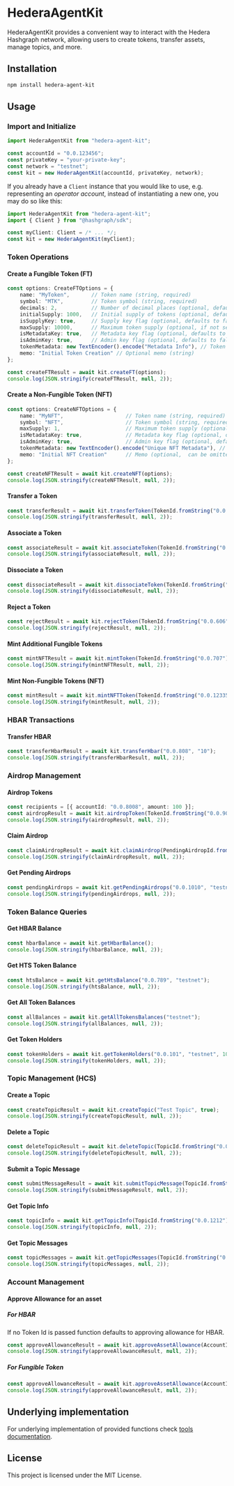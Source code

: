 # HederaAgentKit

HederaAgentKit provides a convenient way to interact with the Hedera Hashgraph network, allowing users to create tokens, transfer assets, manage topics, and more.

## Installation

```sh
npm install hedera-agent-kit
```

## Usage

### Import and Initialize

```ts
import HederaAgentKit from "hedera-agent-kit";

const accountId = "0.0.123456";
const privateKey = "your-private-key";
const network = "testnet";
const kit = new HederaAgentKit(accountId, privateKey, network);
```

If you already have a `Client` instance that you would like to use,
e.g. representing an *operator account*,
instead of instantiating a new one, you may do so like this:

```ts
import HederaAgentKit from "hedera-agent-kit";
import { Client } from "@hashgraph/sdk";

const myClient: Client = /* ... */;
const kit = new HederaAgentKit(myClient);
```

### Token Operations

#### Create a Fungible Token (FT)

```ts
const options: CreateFTOptions = {
    name: "MyToken",       // Token name (string, required)
    symbol: "MTK",         // Token symbol (string, required)
    decimals: 2,           // Number of decimal places (optional, defaults to 0)
    initialSupply: 1000,   // Initial supply of tokens (optional, defaults to 0), given in base unit
    isSupplyKey: true,     // Supply key flag (optional, defaults to false)
    maxSupply: 10000,      // Maximum token supply (optional, if not set there is no maxSupply), given in base unit
    isMetadataKey: true,   // Metadata key flag (optional, defaults to false)
    isAdminKey: true,      // Admin key flag (optional, defaults to false)
    tokenMetadata: new TextEncoder().encode("Metadata Info"), // Token metadata (optional, can be omitted if not needed)
    memo: "Initial Token Creation" // Optional memo (string)
};

const createFTResult = await kit.createFT(options);
console.log(JSON.stringify(createFTResult, null, 2));
```

#### Create a Non-Fungible Token (NFT)
```ts
const options: CreateNFTOptions = {
    name: "MyNFT",                    // Token name (string, required)
    symbol: "NFT",                    // Token symbol (string, required)
    maxSupply: 1,                     // Maximum token supply (optional, in this case, the supply is 1, as it's a unique NFT)
    isMetadataKey: true,              // Metadata key flag (optional, defaults to false)
    isAdminKey: true,                 // Admin key flag (optional, defaults to false)
    tokenMetadata: new TextEncoder().encode("Unique NFT Metadata"), // Token metadata (optional, can be omitted if not needed)
    memo: "Initial NFT Creation"      // Memo (optional,  can be omitted if not needed)
};

const createNFTResult = await kit.createNFT(options);
console.log(JSON.stringify(createNFTResult, null, 2));
```

#### Transfer a Token
```ts
const transferResult = await kit.transferToken(TokenId.fromString("0.0.123"), "0.0.456", 100);
console.log(JSON.stringify(transferResult, null, 2));

```

#### Associate a Token
```ts
const associateResult = await kit.associateToken(TokenId.fromString("0.0.202"));
console.log(JSON.stringify(associateResult, null, 2));
```

#### Dissociate a Token
```ts
const dissociateResult = await kit.dissociateToken(TokenId.fromString("0.0.303"));
console.log(JSON.stringify(dissociateResult, null, 2));
```

#### Reject a Token
```ts
const rejectResult = await kit.rejectToken(TokenId.fromString("0.0.606"));
console.log(JSON.stringify(rejectResult, null, 2));
```

#### Mint Additional Fungible Tokens
```ts
const mintNFTResult = await kit.mintToken(TokenId.fromString("0.0.707"), new TextEncoder().encode("Metadata For Minted Token"));
console.log(JSON.stringify(mintNFTResult, null, 2));
```

#### Mint Non-Fungible Tokens (NFT)
```ts
const mintResult = await kit.mintNFTToken(TokenId.fromString("0.0.123353"), );
console.log(JSON.stringify(mintResult, null, 2));
```

### HBAR Transactions

#### Transfer HBAR
```ts
const transferHbarResult = await kit.transferHbar("0.0.808", "10");
console.log(JSON.stringify(transferHbarResult, null, 2));
```

### Airdrop Management

#### Airdrop Tokens
```ts
const recipients = [{ accountId: "0.0.8008", amount: 100 }];
const airdropResult = await kit.airdropToken(TokenId.fromString("0.0.9009"), recipients);
console.log(JSON.stringify(airdropResult, null, 2));
```

#### Claim Airdrop
```ts
const claimAirdropResult = await kit.claimAirdrop(PendingAirdropId.fromString("0.0.909"));
console.log(JSON.stringify(claimAirdropResult, null, 2));
```

#### Get Pending Airdrops
```ts
const pendingAirdrops = await kit.getPendingAirdrops("0.0.1010", "testnet");
console.log(JSON.stringify(pendingAirdrops, null, 2));
```

### Token Balance Queries

#### Get HBAR Balance
```ts
const hbarBalance = await kit.getHbarBalance();
console.log(JSON.stringify(hbarBalance, null, 2));
```

#### Get HTS Token Balance
```ts
const htsBalance = await kit.getHtsBalance("0.0.789", "testnet");
console.log(JSON.stringify(htsBalance, null, 2));
```

#### Get All Token Balances
```ts
const allBalances = await kit.getAllTokensBalances("testnet");
console.log(JSON.stringify(allBalances, null, 2));
```

#### Get Token Holders
```ts
const tokenHolders = await kit.getTokenHolders("0.0.101", "testnet", 10);
console.log(JSON.stringify(tokenHolders, null, 2));
```

### Topic Management (HCS)

#### Create a Topic
```ts
const createTopicResult = await kit.createTopic("Test Topic", true);
console.log(JSON.stringify(createTopicResult, null, 2));
```

#### Delete a Topic
```ts
const deleteTopicResult = await kit.deleteTopic(TopicId.fromString("0.0.1111"));
console.log(JSON.stringify(deleteTopicResult, null, 2));
```

#### Submit a Topic Message
```ts
const submitMessageResult = await kit.submitTopicMessage(TopicId.fromString("0.0.1313"), "Hello, Hedera!");
console.log(JSON.stringify(submitMessageResult, null, 2));
```

#### Get Topic Info
```ts
const topicInfo = await kit.getTopicInfo(TopicId.fromString("0.0.1212"), "testnet");
console.log(JSON.stringify(topicInfo, null, 2));
```

#### Get Topic Messages
```ts
const topicMessages = await kit.getTopicMessages(TopicId.fromString("0.0.1414"), "testnet");
console.log(JSON.stringify(topicMessages, null, 2));
```

### Account Management

#### Approve Allowance for an asset
##### For HBAR
If no Token Id is passed function defaults to approving allowance for HBAR.
```ts
const approveAllowanceResult = await kit.approveAssetAllowance(AccountId.fromString('0.0.5393196'), 10);
console.log(JSON.stringify(approveAllowanceResult, null, 2));
```

##### For Fungible Token
```ts
const approveAllowanceResult = await kit.approveAssetAllowance(AccountId.fromString('0.0.5393196'), 10, TokenId.fromString('0.0.5445171'));
console.log(JSON.stringify(approveAllowanceResult, null, 2));
```

## Underlying implementation
For underlying implementation of provided functions check [tools documentation](../tools/README.md).

## License
This project is licensed under the MIT License.
